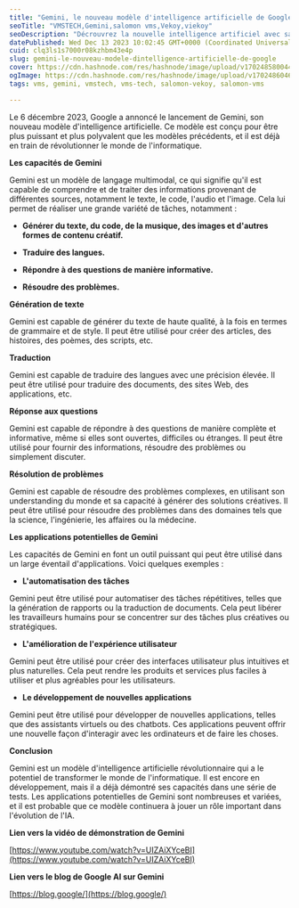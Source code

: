 ```yaml
---
title: "Gemini, le nouveau modèle d'intelligence artificielle de Google"
seoTitle: "VMSTECH,Gemini,salomon vms,Vekoy,viekoy"
seoDescription: "Décrouvrez la nouvelle intelligence artificiel avec salomon vekoy"
datePublished: Wed Dec 13 2023 10:02:45 GMT+0000 (Coordinated Universal Time)
cuid: clq3ls1s7000r08kzhbm43e4p
slug: gemini-le-nouveau-modele-dintelligence-artificielle-de-google
cover: https://cdn.hashnode.com/res/hashnode/image/upload/v1702485800448/d42f843c-4d99-49d7-8ecf-962f85891734.jpeg
ogImage: https://cdn.hashnode.com/res/hashnode/image/upload/v1702486046116/880ed2de-2b22-4267-aa1a-df205e2d0cd2.jpeg
tags: vms, gemini, vmstech, vms-tech, salomon-vekoy, salomon-vms

---
```


Le 6 décembre 2023, Google a annoncé le lancement de Gemini, son nouveau modèle d'intelligence artificielle. Ce modèle est conçu pour être plus puissant et plus polyvalent que les modèles précédents, et il est déjà en train de révolutionner le monde de l'informatique.

**Les capacités de Gemini**

Gemini est un modèle de langage multimodal, ce qui signifie qu'il est capable de comprendre et de traiter des informations provenant de différentes sources, notamment le texte, le code, l'audio et l'image. Cela lui permet de réaliser une grande variété de tâches, notamment :

* **Générer du texte, du code, de la musique, des images et d'autres formes de contenu créatif.**
    
* **Traduire des langues.**
    
* **Répondre à des questions de manière informative.**
    
* **Résoudre des problèmes.**
    

**Génération de texte**

Gemini est capable de générer du texte de haute qualité, à la fois en termes de grammaire et de style. Il peut être utilisé pour créer des articles, des histoires, des poèmes, des scripts, etc.

**Traduction**

Gemini est capable de traduire des langues avec une précision élevée. Il peut être utilisé pour traduire des documents, des sites Web, des applications, etc.

**Réponse aux questions**

Gemini est capable de répondre à des questions de manière complète et informative, même si elles sont ouvertes, difficiles ou étranges. Il peut être utilisé pour fournir des informations, résoudre des problèmes ou simplement discuter.

**Résolution de problèmes**

Gemini est capable de résoudre des problèmes complexes, en utilisant son understanding du monde et sa capacité à générer des solutions créatives. Il peut être utilisé pour résoudre des problèmes dans des domaines tels que la science, l'ingénierie, les affaires ou la médecine.

**Les applications potentielles de Gemini**

Les capacités de Gemini en font un outil puissant qui peut être utilisé dans un large éventail d'applications. Voici quelques exemples :

* **L'automatisation des tâches**
    

Gemini peut être utilisé pour automatiser des tâches répétitives, telles que la génération de rapports ou la traduction de documents. Cela peut libérer les travailleurs humains pour se concentrer sur des tâches plus créatives ou stratégiques.

* **L'amélioration de l'expérience utilisateur**
    

Gemini peut être utilisé pour créer des interfaces utilisateur plus intuitives et plus naturelles. Cela peut rendre les produits et services plus faciles à utiliser et plus agréables pour les utilisateurs.

* **Le développement de nouvelles applications**
    

Gemini peut être utilisé pour développer de nouvelles applications, telles que des assistants virtuels ou des chatbots. Ces applications peuvent offrir une nouvelle façon d'interagir avec les ordinateurs et de faire les choses.

**Conclusion**

Gemini est un modèle d'intelligence artificielle révolutionnaire qui a le potentiel de transformer le monde de l'informatique. Il est encore en développement, mais il a déjà démontré ses capacités dans une série de tests. Les applications potentielles de Gemini sont nombreuses et variées, et il est probable que ce modèle continuera à jouer un rôle important dans l'évolution de l'IA.

**Lien vers la vidéo de démonstration de Gemini**

[https://www.youtube.com/watch?v=UIZAiXYceBI](https://www.youtube.com/watch?v=UIZAiXYceBI)

**Lien vers le blog de Google AI sur Gemini**

[https://blog.google/](https://blog.google/)